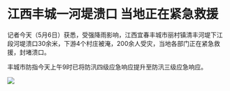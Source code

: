# 江西丰城一河堤溃口 当地正在紧急救援

记者今天（5月6日）获悉，受强降雨影响，江西宜春丰城市丽村镇清丰河堤下江段河堤溃口30余米，下游4个村庄被淹，200余人受灾，当地各部门正在紧急救援，封堵溃口。

丰城市防指今天上午9时已将防汛四级应急响应提升至防汛三级应急响应。

![](https://inews.gtimg.com/news_bt/OxT290iaZZW2qZsDxqClzo1bMmuf1WWqTTKovUhoLYsxwAA/1000)

